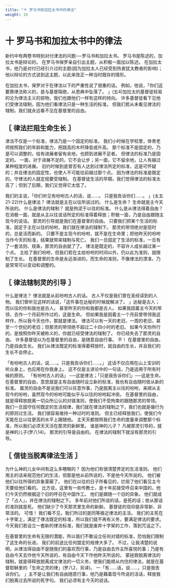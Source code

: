 ```yaml
---
title: "十 罗马书和加拉太书中的律法"
weight: 10
---
```


# 十 罗马书和加拉太书中的律法


新约中有两卷书特别对付津法的问题──罗马书和加拉太书。
罗马书是陈述的，加拉太书是辩论的。
在罗马书保罗亲自引出主题，从积极一面加以陈述。
在加拉太书，他乃是对付已经引介过的主题(因为加拉太人已经受到热衷犹太教者的影响)；他以辩论的方式说到这主题，以此来改正一种当时既存的情形。

在加拉太书，保罗对于在律法以下的严重性说了很重的话。
例如，他说，「你们这要靠律法称义的，是与基督隔绝，从恩典中坠落了。
」(五4)加拉太的基督徒轻易的沦为律法主义的掠物，我们也跟他们一样有这样的倾向。
许多基督徒看下见他们受律法辖制，因为他们看律法只是一种生活的标准。
但我们若从未看见律法的辖制，我们就永远看不见在基督里的自由。

## 〖 律法拦阻生命生长 〗

津法不仅是一个标准，律法乃是一个固定的标准。
我们小时候在学校里，体育老师按照我们的年龄和能力，把跳高的木杆降低或升高。
那个标准不是固定的，乃是可以调整的，给有进展者留有余地，也顾到进展不足者。
但律法的标准乃是固定的。
一面，对于进展不足的，它不会让步；另一面，它不留余地，让人有越过某种程度的进展。
旧约时候到底曾否有人达到过律法所定的标准，这是可怀疑的；并且律法的固定性，也使人不可能往前越过那个点。
因为律法的标准是既定的，守律法的人就定规要受辖制。
在基督徒生活的早期，我们觉得律法的标准太高了；但到了后期，我们又觉得它太低了。

我们的主说，「你们听见有吩咐古人的话，说……。
只是我告诉你们……。
」(太五21-22)什么是律法？
律法就是主在以往所说过的。
什么是生命？
生命就是主今天所说的。
什么是律法的辖制？
就是拘泥于以往的标准。
什么是从律法得着自由？
在消极一面，就是从主以往说话所定的标准得着释放；积极一面，乃是自由跟随主现今的说话。
那灵的引导就是我们在基督里的自由。
只要我们把某个生活的标准，固定于主在以往的吩咐，我们就在律法的辖制下。
那灵的带领绝对是现时的，总是活而新的。
只要不是主现今的吩咐，就不是在生命里；把他昨天的吩咐当作今天的标准，结果就带来辖制与死亡。
我们一旦固定了生活的标准，一旦有了一套法则、规条，那灵的自由就了了。
律法是既定的，不容许人成长越过某一个点。
主给了我们吩咐，但我们若在主给吩咐的时间以外，仍以此为准则，就限制了生长。
在基督里的生命是永远渐进的，而生命的准则，不像律法的漂准，乃是常常可以变动和调整的。

## 〖 律法辖制灵的引导 〗

什么是律法？
律法就是从前吩咐古人的话。
古人不仅是我们曾在圣经读到的人物。
我们曾听见这样的话说，「这件事在达秘的时候就解决了。
」达秘是古人；而以往的你和我也是古人。
甚至昨天的你和我都是古人。
如果我因着主今天的带领，去作一个月前所作过的，这是生命。
但如果我是因着主一个月前曾带领我这样作，所以我今天也作，那就是律法。
律法可以有一天的老旧，一周的老旧，甚至一个世纪的老旧；但那灵的带领绝不超过二十四小时的老旧。
如果今天你所行的，是按照你昨天被称义的，你就已经受律法的辖制了。
你已经失去了那灵的自由。
许多基督徒以为在基督里的自由，是随意自由行事。
不！
在基督里的自由，乃是自由生长。
我们从律法既定的标准得着释放时，就自由的生长，并且我们的生长不会停止。

「有吩咐古人的话，说……。只是我告诉你们……。」
这话不仅应用在山上宝训的听众身上，也应用在你我身上。
这不仅是主讲论中的一句话，乃是适用于所有时候的原则。
「有吩咐古人的话」
──这是律法；「只是我告诉你们」──这是生命。
在基督里的自由，意思就是主有自由随时设立新的标准，我也有自由随时依从新的标准。
属灵的自由不是说我们可以任意作事，乃是脱离主以往的吩咐，来顺从主现今的吩咐，虽然现今的吩咐可能似乎与以往的吩咐起冲突。
在基督里的自由，就是得释放脱离一切众所公认的对错准则，使我们不受拘束的跟随那灵的带领。
我们一旦固守任何既定的生活规律，我们就在律法的辖制之下，我们也就是循行为的原则过生活。
我们很容易维持一种过时的准则。
但主已经释放我们，使我们今天能在比以往更高的水平上跟随他。
主天天都按照我们生命的度量来调整那个标准，所以我们必须天天活在那灵的新鲜里。
谁是神的儿子？
凡被那灵引导的，就是神的儿子(罗八14)。
那灵的引导是自由的。
在律法的辖制下就没有那灵的引导。

## 〖 信徒当脱离律法生活 〗

为什么神的儿女中间有这么多瞎眼的？
因为他们有很清楚界定的生活准则。
他们用主的话来规范他们的生活，但那是他从前所说的，不是他今天所说的。
他们被他们以往所得的异象蒙蔽了。
他们在以往的日子所看见的，拦阻了他们看见主今天要给他们看的。
比方说，这里有一些传教士，是十年前接受呼召来中国的，他们今天仍然根据这个旧的呼召在中国作工。
他们是跟随一个旧的异象。
他们就成了「占人」，并在律法的辖制之下。
多年前对他们所说的话，是死的话；依从那话的准则就是死。
他们缺少了今天那灵里生命的新鲜。
基督徒的信仰是非常新、非常活的。
可惜！
我们看不见，我们所过的是同等接近律法的主活。
我们的主死在十字架上，满足了律法既定的标准，所以我们就不再有义务，要满足律法的要求。
今天我们若设立一套新的律法标准，我们就是废弃十字架的工作，落到咒诅之下。

在基督里的生命有无限的潜能，所以我们不敢设立任何对错的标准，恐怕我们限制了这生命的长进。
我们的前途比任何盟定的规律大多了。
不过，让我凊楚的说明，从律法得自由不是随我们的喜欢而行事，乃是自由去作主所喜悦的事；乃是有自由今天去作他今天所说的，有自由今天下作他昨天所说的。
蒙拯救脱离律法的辖制，就是得释放脱离成文律法的一切义务，使我们能顺从内住的律法，就是在基督耶稣里的「生命之灵的律」(罗八2，另译)。
一「有……话，说……，只是我告诉你们。
」主不是让我们有自由随意行事，他乃是藉着现今所说的活话，释放我们脱离过去所说的死字句。
我们必须有主今天的说话。
